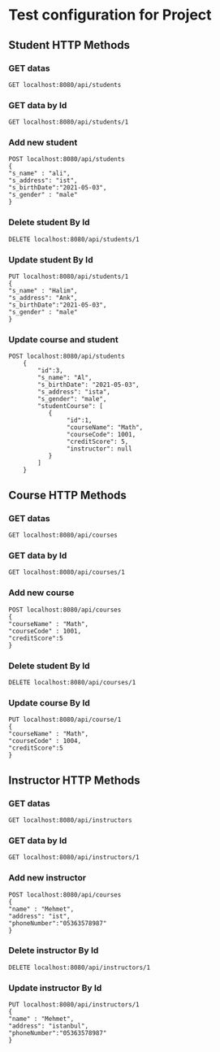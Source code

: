 # Test configuration for Project
## Student HTTP Methods
### GET datas 
``` 
GET localhost:8080/api/students
``` 
### GET data by Id
``` 
GET localhost:8080/api/students/1 
``` 
### Add new student
``` 
POST localhost:8080/api/students
{
"s_name" : "ali",
"s_address": "ist",
"s_birthDate":"2021-05-03",
"s_gender" : "male"
}
``` 
### Delete student By Id
``` 
DELETE localhost:8080/api/students/1
``` 
### Update student By Id
``` 
PUT localhost:8080/api/students/1
{
"s_name" : "Halim",
"s_address": "Ank",
"s_birthDate":"2021-05-03",
"s_gender" : "male"
}
``` 
### Update course and student
``` 
POST localhost:8080/api/students
    {
        "id":3,
        "s_name": "Al",
        "s_birthDate": "2021-05-03",
        "s_address": "ista",
        "s_gender": "male",
        "studentCourse": [
           {
                "id":1,
                "courseName": "Math",
                "courseCode": 1001,
                "creditScore": 5,
                "instructor": null
           }
        ]
    }
``` 
## Course HTTP Methods
### GET datas
``` 
GET localhost:8080/api/courses
``` 
### GET data by Id
``` 
GET localhost:8080/api/courses/1
``` 
### Add new course
``` 
POST localhost:8080/api/courses
{
"courseName" : "Math",
"courseCode" : 1001,
"creditScore":5
}
``` 
### Delete student By Id
``` 
DELETE localhost:8080/api/courses/1
``` 
### Update course By Id
``` 
PUT localhost:8080/api/course/1
{
"courseName" : "Math",
"courseCode" : 1004,
"creditScore":5
}
``` 
## Instructor HTTP Methods
### GET datas
``` 
GET localhost:8080/api/instructors
``` 
### GET data by Id
``` 
GET localhost:8080/api/instructors/1
``` 
### Add new instructor
``` 
POST localhost:8080/api/courses
{
"name" : "Mehmet",
"address": "ist",
"phoneNumber":"05363578987"
}
``` 
### Delete instructor By Id
``` 
DELETE localhost:8080/api/instructors/1
``` 
### Update instructor By Id
``` 
PUT localhost:8080/api/instructors/1
{
"name" : "Mehmet",
"address": "istanbul",
"phoneNumber":"05363578987"
}
``` 